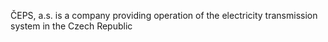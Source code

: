 ČEPS, a.s. is a company providing operation of the electricity transmission system in the Czech Republic